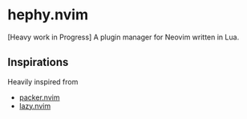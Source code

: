 # hephy.nvim

[Heavy work in Progress] A plugin manager for Neovim written in Lua.

## Inspirations

Heavily inspired from

- [packer.nvim](https://github.com/wbthomason/packer.nvim)
- [lazy.nvim](https://github.com/folke/lazy.nvim)
